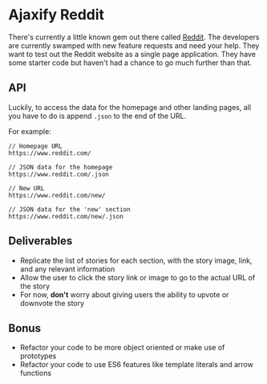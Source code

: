 # Ajaxify Reddit

There's currently a little known gem out there called [Reddit](https://www.reddit.com). The developers are currently swamped with new feature requests and need your help. They want to test out the Reddit website as a single page application. They have some starter code but haven't had a chance to go much further than that. 

## API

Luckily, to access the data for the homepage and other landing pages, all you have to do is append `.json` to the end of the URL. 

For example: 

```
// Homepage URL
https://www.reddit.com/

// JSON data for the homepage
https://www.reddit.com/.json
```

```
// New URL
https://www.reddit.com/new/

// JSON data for the 'new' section
https://www.reddit.com/new/.json 
```

## Deliverables 

- Replicate the list of stories for each section, with the story image, link, and any relevant information
- Allow the user to click the story link or image to go to the actual URL of the story
- For now, **don't** worry about giving users the ability to upvote or downvote the story

## Bonus

- Refactor your code to be more object oriented or make use of prototypes
- Refactor your code to use ES6 features like template literals and arrow functions 

